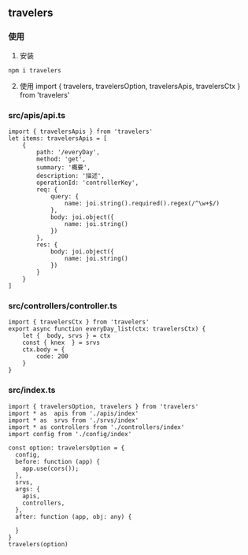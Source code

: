 
## travelers

### 使用
1. 安装
```
npm i travelers
```

2. 使用
import { travelers, travelersOption, travelersApis, travelersCtx } from 'travelers'

### src/apis/api.ts
```
import { travelersApis } from 'travelers'
let items: travelersApis = [
    {
        path: '/everyDay',
        method: 'get',
        summary: '概要',
        description: '描述',
        operationId: 'controllerKey',
        req: {
            query: {
                name: joi.string().required().regex(/^\w+$/)
            },
            body: joi.object({
                name: joi.string()
            })
        },
        res: {
            body: joi.object({
                name: joi.string()
            })
        }
    }
]
```

### src/controllers/controller.ts
```
import { travelersCtx } from 'travelers'
export async function everyDay_list(ctx: travelersCtx) {
    let {  body, srvs } = ctx
    const { knex  } = srvs
    ctx.body = {
        code: 200
    }
}

```

### src/index.ts
```
import { travelersOption, travelers } from 'travelers'
import * as  apis from './apis/index'
import * as  srvs from './srvs/index'
import * as controllers from './controllers/index'
import config from './config/index'

const option: travelersOption = {
  config,
  before: function (app) {
    app.use(cors());
  },
  srvs,
  args: {
    apis,
    controllers,
  },
  after: function (app, obj: any) {

  }
}
travelers(option)
```




